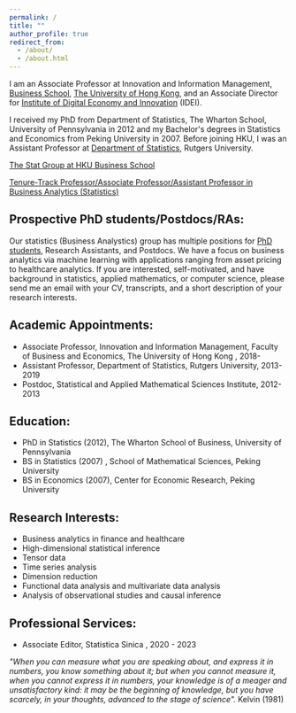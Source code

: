 ```yaml
---
permalink: /
title: ""
author_profile: true
redirect_from: 
  - /about/
  - /about.html
---
```


I am an Associate Professor at Innovation and Information Management, [Business School](https://www.hkubs.hku.hk/), [The University of Hong Kong](https://www.hku.hk/), and an Associate Director for [Institute of Digital Economy and Innovation](https://idei.hkubs.hku.hk/) (IDEI). 

I received my PhD from Department of Statistics, The Wharton School, University of Pennsylvania in 2012 and my Bachelor's degrees in Statistics and Economics from Peking University in 2007. Before joining HKU, I was an Assistant Professor at [Department of Statistics](https://stat.rutgers.edu/), Rutgers University.

[The Stat Group at HKU Business School](https://hkubs-stat.github.io/)

[Tenure-Track Professor/Associate Professor/Assistant Professor in Business Analytics (Statistics)](https://jobs.hku.hk/cw/en/listing/)


Prospective PhD students/Postdocs/RAs: 
------
Our statistics (Business Analystics) group has multiple positions for [PhD students](https://phd.hkubs.hku.hk//), Research Assistants, and Postdocs. We have a focus on business analytics via machine learning with applications ranging from asset pricing to healthcare analytics. If you are interested, self-motivated, and have background in statistics, applied mathematics, or computer science, please send me an email with your CV, transcripts, and a short description of your research interests. 

Academic Appointments:
------
- Associate Professor, Innovation and Information Management, Faculty of Business and Economics, The University of Hong Kong , 2018-
- Assistant Professor, Department of Statistics, Rutgers University,  2013-2019
- Postdoc, Statistical and Applied Mathematical Sciences Institute,  2012-2013

Education:
------
- PhD in Statistics (2012), The Wharton School of Business, University of Pennsylvania
- BS in Statistics (2007) , School of Mathematical Sciences, Peking University
- BS in Economics (2007), Center for Economic Research, Peking University

Research Interests:
------
- Business analytics in finance and healthcare
- High-dimensional statistical inference
- Tensor data
- Time series analysis
- Dimension reduction
- Functional data analysis and multivariate data analysis
- Analysis of observational studies and causal inference

Professional Services:
------
- Associate Editor, Statistica Sinica , 2020 - 2023

*"When you can measure what you are speaking about, and express it in numbers, you know something about it; but when you cannot measure it, when you cannot express it in numbers, your knowledge is of a meager and unsatisfactory kind: it may be the beginning of knowledge, but you have scarcely, in your thoughts, advanced to the stage of science".* Kelvin (1981)
